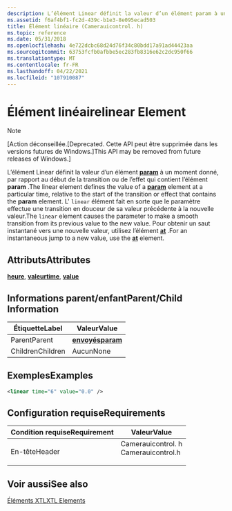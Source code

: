 ```yaml
---
description: L’élément Linear définit la valeur d’un élément param à un moment donné, par rapport au début de la transition ou de l’effet qui contient l’élément param.
ms.assetid: f6af4bf1-fc2d-439c-b1e3-8e095ecad503
title: Élément linéaire (Camerauicontrol. h)
ms.topic: reference
ms.date: 05/31/2018
ms.openlocfilehash: 4e722dcbc68d24d76f34c80bdd17a91ad44423aa
ms.sourcegitcommit: 63753fcfb0afbbe5ec283fb8316e62c2dc950f66
ms.translationtype: MT
ms.contentlocale: fr-FR
ms.lasthandoff: 04/22/2021
ms.locfileid: "107910087"
---
```

# <a name="linear-element"></a><span data-ttu-id="02509-103">Élément linéaire</span><span class="sxs-lookup"><span data-stu-id="02509-103">linear Element</span></span>

> [!Note]  
> <span data-ttu-id="02509-104">\[Action déconseillée.</span><span class="sxs-lookup"><span data-stu-id="02509-104">\[Deprecated.</span></span> <span data-ttu-id="02509-105">Cette API peut être supprimée dans les versions futures de Windows.\]</span><span class="sxs-lookup"><span data-stu-id="02509-105">This API may be removed from future releases of Windows.\]</span></span>

 

<span data-ttu-id="02509-106">L’élément Linear définit la valeur d’un élément [**param**](param-element.md) à un moment donné, par rapport au début de la transition ou de l’effet qui contient l’élément **param** .</span><span class="sxs-lookup"><span data-stu-id="02509-106">The linear element defines the value of a [**param**](param-element.md) element at a particular time, relative to the start of the transition or effect that contains the **param** element.</span></span> <span data-ttu-id="02509-107">L' `linear` élément fait en sorte que le paramètre effectue une transition en douceur de sa valeur précédente à la nouvelle valeur.</span><span class="sxs-lookup"><span data-stu-id="02509-107">The `linear` element causes the parameter to make a smooth transition from its previous value to the new value.</span></span> <span data-ttu-id="02509-108">Pour obtenir un saut instantané vers une nouvelle valeur, utilisez l’élément [**at**](at-element.md) .</span><span class="sxs-lookup"><span data-stu-id="02509-108">For an instantaneous jump to a new value, use the [**at**](at-element.md) element.</span></span>

## <a name="attributes"></a><span data-ttu-id="02509-109">Attributs</span><span class="sxs-lookup"><span data-stu-id="02509-109">Attributes</span></span>

<span data-ttu-id="02509-110">[**heure**](time-attribute.md), [ **valeur**](value-attribute.md)</span><span class="sxs-lookup"><span data-stu-id="02509-110">[**time**](time-attribute.md), [**value**](value-attribute.md)</span></span>

## <a name="parentchild-information"></a><span data-ttu-id="02509-111">Informations parent/enfant</span><span class="sxs-lookup"><span data-stu-id="02509-111">Parent/Child Information</span></span>



| <span data-ttu-id="02509-112">Étiquette</span><span class="sxs-lookup"><span data-stu-id="02509-112">Label</span></span> | <span data-ttu-id="02509-113">Valeur</span><span class="sxs-lookup"><span data-stu-id="02509-113">Value</span></span> |
|----------|--------------------------------|
| <span data-ttu-id="02509-114">Parent</span><span class="sxs-lookup"><span data-stu-id="02509-114">Parent</span></span>   | [<span data-ttu-id="02509-115">**envoyés**</span><span class="sxs-lookup"><span data-stu-id="02509-115">**param**</span></span>](param-element.md) |
| <span data-ttu-id="02509-116">Children</span><span class="sxs-lookup"><span data-stu-id="02509-116">Children</span></span> | <span data-ttu-id="02509-117">Aucun</span><span class="sxs-lookup"><span data-stu-id="02509-117">None</span></span>                           |



 

## <a name="examples"></a><span data-ttu-id="02509-118">Exemples</span><span class="sxs-lookup"><span data-stu-id="02509-118">Examples</span></span>


```XML
<linear time="6" value="0.0" />
```



## <a name="requirements"></a><span data-ttu-id="02509-119">Configuration requise</span><span class="sxs-lookup"><span data-stu-id="02509-119">Requirements</span></span>



| <span data-ttu-id="02509-120">Condition requise</span><span class="sxs-lookup"><span data-stu-id="02509-120">Requirement</span></span> | <span data-ttu-id="02509-121">Valeur</span><span class="sxs-lookup"><span data-stu-id="02509-121">Value</span></span> |
|-------------------|----------------------------------------------------------------------------------------------|
| <span data-ttu-id="02509-122">En-tête</span><span class="sxs-lookup"><span data-stu-id="02509-122">Header</span></span><br/> | <dl> <span data-ttu-id="02509-123"><dt>Camerauicontrol. h</dt></span><span class="sxs-lookup"><span data-stu-id="02509-123"><dt>Camerauicontrol.h</dt></span></span> </dl> |



## <a name="see-also"></a><span data-ttu-id="02509-124">Voir aussi</span><span class="sxs-lookup"><span data-stu-id="02509-124">See also</span></span>

<dl> <dt>

[<span data-ttu-id="02509-125">Éléments XTL</span><span class="sxs-lookup"><span data-stu-id="02509-125">XTL Elements</span></span>](xtl-elements.md)
</dt> </dl>

 

 




